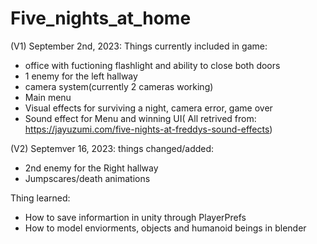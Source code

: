 # Five_nights_at_home

(V1) September 2nd, 2023:
Things currently included in game:
- office with fuctioning flashlight and ability to close both doors
- 1 enemy for the left hallway
- camera system(currently 2 cameras working)
- Main menu
- Visual effects for surviving a night, camera error, game over
- Sound effect for Menu and winning UI( All retrived from: https://jayuzumi.com/five-nights-at-freddys-sound-effects)

(V2) Septemver 16, 2023:
things changed/added:
- 2nd enemy for the Right hallway
- Jumpscares/death animations

Thing learned:
- How to save informartion in unity through PlayerPrefs
- How to model enviorments, objects and humanoid beings in blender
